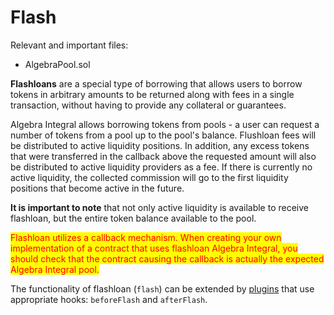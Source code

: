 # Flash

Relevant and important files:

* AlgebraPool.sol

**Flashloans** are a special type of borrowing that allows users to borrow tokens in arbitrary amounts to be returned along with fees in a single transaction, without having to provide any collateral or guarantees.

Algebra Integral allows borrowing tokens from pools - a user can request a number of tokens from a pool up to the pool's balance. Flushloan fees will be distributed to active liquidity positions. In addition, any excess tokens that were transferred in the callback above the requested amount will also be distributed to active liquidity providers as a fee. If there is currently no active liquidity, the collected commission will go to the first liquidity positions that become active in the future.



**It is important to note** that not only active liquidity is available to receive flashloan, but the entire token balance available to the pool.

<mark style="color:red;">Flashloan utilizes a callback mechanism. When creating your own implementation of a contract that uses flashloan Algebra Integral, you should check that the contract causing the callback is actually the expected Algebra Integral pool.</mark>

The functionality of flashloan (`flash`) can be extended by [plugins](plugins.md) that use appropriate hooks: `beforeFlash` and `afterFlash`.
